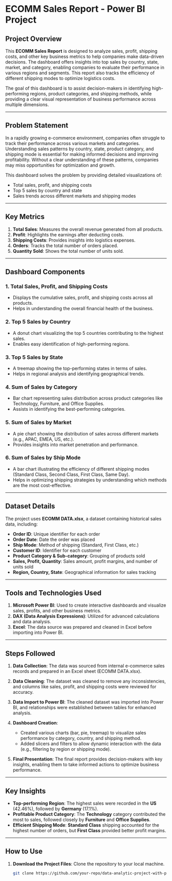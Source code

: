 # ECOMM Sales Report - Power BI Project

## Project Overview

This **ECOMM Sales Report** is designed to analyze sales, profit, shipping costs, and other key business metrics to help companies make data-driven decisions. The dashboard offers insights into top sales by country, state, market, and category, enabling companies to evaluate their performance in various regions and segments. This report also tracks the efficiency of different shipping modes to optimize logistics costs.

The goal of this dashboard is to assist decision-makers in identifying high-performing regions, product categories, and shipping methods, while providing a clear visual representation of business performance across multiple dimensions.

---

## Problem Statement

In a rapidly growing e-commerce environment, companies often struggle to track their performance across various markets and categories. Understanding sales patterns by country, state, product category, and shipping mode is essential for making informed decisions and improving profitability. Without a clear understanding of these patterns, companies may miss opportunities for optimization and growth.

This dashboard solves the problem by providing detailed visualizations of:
- Total sales, profit, and shipping costs
- Top 5 sales by country and state
- Sales trends across different markets and shipping modes

---

## Key Metrics

1. **Total Sales**: Measures the overall revenue generated from all products.
2. **Profit**: Highlights the earnings after deducting costs.
3. **Shipping Costs**: Provides insights into logistics expenses.
4. **Orders**: Tracks the total number of orders placed.
5. **Quantity Sold**: Shows the total number of units sold.

---

## Dashboard Components

### 1. **Total Sales, Profit, and Shipping Costs**
   - Displays the cumulative sales, profit, and shipping costs across all products.
   - Helps in understanding the overall financial health of the business.

### 2. **Top 5 Sales by Country**
   - A donut chart visualizing the top 5 countries contributing to the highest sales.
   - Enables easy identification of high-performing regions.

### 3. **Top 5 Sales by State**
   - A treemap showing the top-performing states in terms of sales.
   - Helps in regional analysis and identifying geographical trends.

### 4. **Sum of Sales by Category**
   - Bar chart representing sales distribution across product categories like Technology, Furniture, and Office Supplies.
   - Assists in identifying the best-performing categories.

### 5. **Sum of Sales by Market**
   - A pie chart showing the distribution of sales across different markets (e.g., APAC, EMEA, US, etc.).
   - Provides insights into market penetration and performance.

### 6. **Sum of Sales by Ship Mode**
   - A bar chart illustrating the efficiency of different shipping modes (Standard Class, Second Class, First Class, Same Day).
   - Helps in optimizing shipping strategies by understanding which methods are the most cost-effective.

---

## Dataset Details

The project uses **ECOMM DATA.xlsx**, a dataset containing historical sales data, including:
- **Order ID**: Unique identifier for each order
- **Order Date**: Date the order was placed
- **Ship Mode**: Method of shipping (Standard, First Class, etc.)
- **Customer ID**: Identifier for each customer
- **Product Category & Sub-category**: Grouping of products sold
- **Sales, Profit, Quantity**: Sales amount, profit margins, and number of units sold
- **Region, Country, State**: Geographical information for sales tracking

---

## Tools and Technologies Used

1. **Microsoft Power BI**: Used to create interactive dashboards and visualize sales, profits, and other business metrics.
2. **DAX (Data Analysis Expressions)**: Utilized for advanced calculations and data analysis.
3. **Excel**: The data source was prepared and cleaned in Excel before importing into Power BI.

---

## Steps Followed

1. **Data Collection**: The data was sourced from internal e-commerce sales records and prepared in an Excel sheet (ECOMM DATA.xlsx).
   
2. **Data Cleaning**: The dataset was cleaned to remove any inconsistencies, and columns like sales, profit, and shipping costs were reviewed for accuracy.

3. **Data Import to Power BI**: The cleaned dataset was imported into Power BI, and relationships were established between tables for enhanced analysis.

4. **Dashboard Creation**:
    - Created various charts (bar, pie, treemap) to visualize sales performance by category, country, and shipping method.
    - Added slicers and filters to allow dynamic interaction with the data (e.g., filtering by region or shipping mode).
    
5. **Final Presentation**: The final report provides decision-makers with key insights, enabling them to take informed actions to optimize business performance.

---

## Key Insights

- **Top-performing Region**: The highest sales were recorded in the **US** (42.46%), followed by **Germany** (17.1%).
- **Profitable Product Category**: The **Technology** category contributed the most to sales, followed closely by **Furniture** and **Office Supplies**.
- **Efficient Shipping Mode**: **Standard Class** shipping accounted for the highest number of orders, but **First Class** provided better profit margins.
  
---

## How to Use

1. **Download the Project Files**: Clone the repository to your local machine.
   ```bash
   git clone https://github.com/your-repo/data-analytic-project-with-power-bi.git
